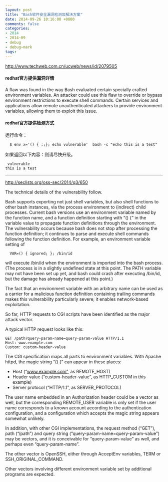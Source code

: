 ```yaml
---
layout: post
title: "Bash软件安全漏洞检测及解决方案"
date: 2014-09-26 10:16:00 +0800
comments: false
categories:
- 2014
- 2014~09
- debug
- debug~mark
tags:
---
```


http://www.techweb.com.cn/ucweb/news/id/2079505

#### redhat官方提供漏洞详情

A flaw was found in the way Bash evaluated certain specially crafted environment variables. An attacker could use this flaw to override or bypass environment restrictions to execute shell commands. Certain services and applications allow remote unauthenticated attackers to provide environment variables, allowing them to exploit this issue.

#### redhat官方提供检测方式

运行命令：  
```
  $ env x='() { :;}; echo vulnerable'  bash -c "echo this is a test"
```
如果返回以下内容：则请尽快升级。
```
 vulnerable
this is a test
```

------------

http://seclists.org/oss-sec/2014/q3/650

The technical details of the vulnerability follow.

Bash supports exporting not just shell variables, but also shell
functions to other bash instances, via the process environment to
(indirect) child processes.  Current bash versions use an environment
variable named by the function name, and a function definition
starting with “() {” in the variable value to propagate function
definitions through the environment.  The vulnerability occurs because
bash does not stop after processing the function definition; it
continues to parse and execute shell commands following the function
definition.  For example, an environment variable setting of
```
  VAR=() { ignored; }; /bin/id
```
will execute /bin/id when the environment is imported into the bash
process.  (The process is in a slightly undefined state at this point.
The PATH variable may not have been set up yet, and bash could crash
after executing /bin/id, but the damage has already happened at this
point.)

The fact that an environment variable with an arbitrary name can be
used as a carrier for a malicious function definition containing
trailing commands makes this vulnerability particularly severe; it
enables network-based exploitation.

So far, HTTP requests to CGI scripts have been identified as the major
attack vector.

A typical HTTP request looks like this:
```
GET /path?query-param-name=query-param-value HTTP/1.1  
Host: www.example.com  
Custom: custom-header-value  
```
The CGI specification maps all parts to environment variables.  With
Apache httpd, the magic string “() {” can appear in these places:

* Host (“www.example.com”, as REMOTE_HOST)  
* Header value (“custom-header-value”, as HTTP_CUSTOM in this example)  
* Server protocol (“HTTP/1.1”, as SERVER_PROTOCOL)  

The user name embedded in an Authorization header could be a vector as
well, but the corresponding REMOTE_USER variable is only set if the
user name corresponds to a known account according to the
authentication configuration, and a configuration which accepts the
magic string appears somewhat unlikely.

In addition, with other CGI implementations, the request method
(“GET”), path (“/path”) and query string
(“query-param-name=query-param-value”) may be vectors, and it is
conceivable for “query-param-value” as well, and perhaps even
“query-param-name”.

The other vector is OpenSSH, either through AcceptEnv variables, TERM
or SSH_ORIGINAL_COMMAND.

Other vectors involving different environment variable set by
additional programs are expected.

